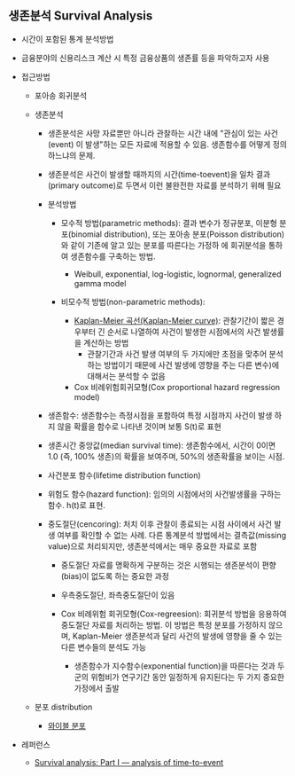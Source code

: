 생존분석 Survival Analysis
------------------

* 시간이 포함된 통계 분석방법

* 금융분야의 신용리스크 계산 시 특정 금융상품의 생존률 등을 파악하고자 사용 

* 접근방법

  * 포아송 회귀분석

  * 생존분석

     * 생존분석은 사망 자료뿐만 아니라 관찰하는 시간 내에 "관심이 있는 사건(event) 이 발생"하는 모든 자료에 적용할 수 있음. 생존함수를 어떻게 정의하느냐의 문제. 
     * 생존분석은 사건이 발생할 때까지의 시간(time-toevent)을 일차 결과(primary outcome)로 두면서 이런 불완전한 자료를 분석하기 위해 필요

     * 분석방법
     
        * 모수적 방법(parametric methods): 결과 변수가 정규분포, 이분형 분포(binomial distribution), 또는 포아송 분포(Poisson distribution)와 같이 기존에 알고 있는 분포를 따른다는 가정하 에 회귀분석을 통하여 생존함수를 구축하는 방법.
        
          * Weibull, exponential, log-logistic, lognormal, generalized gamma model 
          
        * 비모수적 방법(non-parametric methods):
        
          * [Kaplan-Meier 곡선(Kaplan-Meier curve)](https://dermabae.tistory.com/180): 관찰기간이 짧은 경우부터 긴 순서로 나열하여 사건이 발생한 시점에서의 사건 발생률을 계산하는 방법
            * 관찰기간과 사건 발생 여부의 두 가지에만 초점을 맞추어 분석하는 방법이기 때문에 사건 발생에 영향을 주는 다른 변수)에 대해서는 분석할 수 없음
          * Cox 비례위험회귀모형(Cox proportional hazard regression model)

     * 생존함수: 생존함수는 측정시점을 포함하여 특정 시점까지 사건이 발생 하지 않을 확률을 함수로 나타낸 것이며 보통 S(t)로 표현
     * 생존시간 중앙값(median survival time): 생존함수에서, 시간이 0이면 1.0 (즉, 100% 생존)의 확률을 보여주며, 50%의 생존확률을 보이는 시점.

     * 사건분포 함수(lifetime distribution function)
     * 위험도 함수(hazard function): 임의의 시점에서의 사건발생률을 구하는 함수. h(t)로 표현.

     * 중도절단(cencoring): 처치 이후 관찰이 종료되는 시점 사이에서 사건 발생 여부를 확인할 수 없는 사례. 다른 통계분석 방법에서는 결측값(missing value)으로 처리되지만, 생존분석에서는 매우 중요한 자료로 포함
     
       * 중도절단 자료를 명확하게 구분하는 것은 시행되는 생존분석이 편향(bias)이 없도록 하는 중요한 과정
       
       * 우측중도절단, 좌측중도절단이 있음 
       
       * Cox 비례위험 회귀모형(Cox-regreesion): 회귀분석 방법을 응용하여 중도절단 자료를 처리하는 방법. 이 방법은 특정 분포를 가정하지 않으며, Kaplan-Meier 생존분석과 달리 사건의 발생에 영향을 줄 수 있는 다른 변수들의 분석도 가능
       
          * 생존함수가 지수함수(exponential function)을 따른다는 것과 두 군의 위험비가 연구기간 동안 일정하게 유지된다는 두 가지 중요한 가정에서 출발


  * 분포 distribution
    * [와이블 분포](https://github.com/Aliceleeme/TIL/blob/master/DataScience/Weibull-distribution.md)

* 레퍼런스 
   * [Survival analysis: Part I — analysis of time-to-event](https://ekja.org/upload/pdf/kjae-2018-71-3-182_ko.pdf)
   

